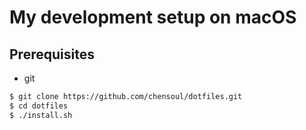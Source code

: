 My development setup on macOS
========

## Prerequisites

- git

```bash
$ git clone https://github.com/chensoul/dotfiles.git
$ cd dotfiles
$ ./install.sh
```
